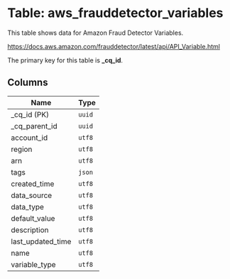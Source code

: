 # Table: aws_frauddetector_variables

This table shows data for Amazon Fraud Detector Variables.

https://docs.aws.amazon.com/frauddetector/latest/api/API_Variable.html

The primary key for this table is **_cq_id**.

## Columns

| Name          | Type          |
| ------------- | ------------- |
|_cq_id (PK)|`uuid`|
|_cq_parent_id|`uuid`|
|account_id|`utf8`|
|region|`utf8`|
|arn|`utf8`|
|tags|`json`|
|created_time|`utf8`|
|data_source|`utf8`|
|data_type|`utf8`|
|default_value|`utf8`|
|description|`utf8`|
|last_updated_time|`utf8`|
|name|`utf8`|
|variable_type|`utf8`|